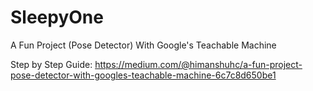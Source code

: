 # SleepyOne
A Fun Project (Pose Detector) With Google's Teachable Machine

Step by Step Guide:
https://medium.com/@himanshuhc/a-fun-project-pose-detector-with-googles-teachable-machine-6c7c8d650be1
